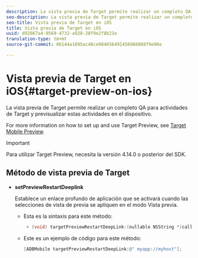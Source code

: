 ```yaml
---
description: La vista previa de Target permite realizar un completo QA para actividades de Target y previsualizar estas actividades en el dispositivo.
seo-description: La vista previa de Target permite realizar un completo QA para actividades de Target y previsualizar estas actividades en el dispositivo.
seo-title: Vista previa de Target en iOS
title: Vista previa de Target en iOS
uuid: d92867a4-0569-4732-a928-28f9e2f8b21e
translation-type: tm+mt
source-git-commit: 06144a1695ac40ce984656491456968888f9e96e

---
```



# Vista previa de Target en iOS{#target-preview-on-ios}

La vista previa de Target permite realizar un completo QA para actividades de Target y previsualizar estas actividades en el dispositivo.

For more information on how to set up and use Target Preview, see [Target Mobile Preview](https://docs.adobe.com/content/help/en/target/using/implement-target/mobile-apps/target-mobile-preview.html).

>[!IMPORTANT]
>
>Para utilizar Target Preview, necesita la versión 4.14.0 o posterior del SDK.

## Método de vista previa de Target

* **setPreviewRestartDeeplink**

   Establece un enlace profundo de aplicación que se activará cuando las selecciones de vista de previa se apliquen en el modo Vista previa.

   * Esta es la sintaxis para este método:

      ```objective-c
       + (void) targetPreviewRestartDeepLink:(nullable NSString *)callbackURL;
      ```

   * Este es un ejemplo de código para este método:

      ```objective-c
      [ADBMobile targetPreviewRestartDeepLink:@" myapp://myhost"]; 
      ```

